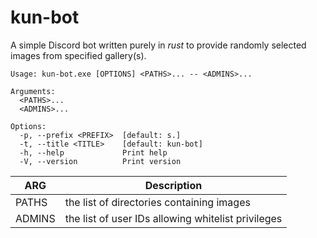 # kun-bot
A simple Discord bot written purely in *rust* to provide randomly selected images from specified gallery(s).

```
Usage: kun-bot.exe [OPTIONS] <PATHS>... -- <ADMINS>...

Arguments:
  <PATHS>...
  <ADMINS>...

Options:
  -p, --prefix <PREFIX>  [default: s.]
  -t, --title <TITLE>    [default: kun-bot]
  -h, --help             Print help
  -V, --version          Print version
```
| ARG | Description |
| --- | - |
| PATHS | the list of directories containing images |
| ADMINS | the list of user IDs allowing whitelist privileges |
